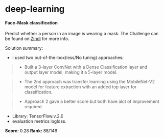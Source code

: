 # deep-learning

#### Face-Mask classification

Predict whether a person in an image is wearing a mask.
The Challenge can be found on [Zindi](https://zindi.africa/hackathons/Spot-the-mask/) for more info.

Solution summary:

* I used two out-of-the-box(less/No tuning) approaches:
> * Built a 3-layer ConvNet with a Dense Classification layer and output layer model; making it a 5-layer model.

> * The 2nd approach was transfer learning using the MobileNet-V2 model for feature extraction with an added top layer for classification.

> * Approach 2 gave a better score but both have alot of improvement required.


* Library: TensorFlow.v.2.0
* evaluation metrics logloss.

**Score:** 0.28 **Rank:** 88/146
